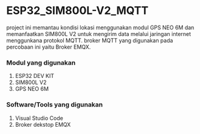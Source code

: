 # ESP32_SIM800L-V2_MQTT

project ini memantau kondisi lokasi menggunakan modul GPS NEO 6M dan memanfaatkan SIM800L V2 untuk mengirim data melalui jaringan internet menggunkana protokol MQTT.
broker MQTT yang digunakan pada percobaan ini yaitu Broker EMQX.

### Modul yang digunakan
1. ESP32 DEV KIT
2. SIM800L V2
3. GPS NEO 6M

### Software/Tools yang digunakan
1. Visual Studio Code
2. Broker dekstop EMQX
